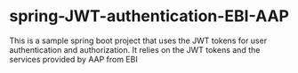 # spring-JWT-authentication-EBI-AAP
This is a sample spring boot project that uses the JWT tokens for user authentication and authorization. It relies on the JWT tokens and the services provided by AAP from EBI
